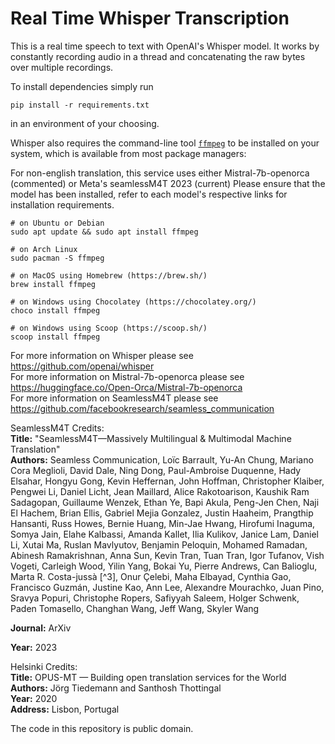 # Real Time Whisper Transcription

This is a real time speech to text with OpenAI's Whisper model. It works by constantly recording audio in a thread and concatenating the raw bytes over multiple recordings.

To install dependencies simply run
```
pip install -r requirements.txt
```
in an environment of your choosing.

Whisper also requires the command-line tool [`ffmpeg`](https://ffmpeg.org/) to be installed on your system, which is available from most package managers:

For non-english translation, this service uses either Mistral-7b-openorca (commented) or Meta's seamlessM4T 2023 (current)
Please ensure that the model has been installed, refer to each model's respective links for installation requirements.
```
# on Ubuntu or Debian
sudo apt update && sudo apt install ffmpeg

# on Arch Linux
sudo pacman -S ffmpeg

# on MacOS using Homebrew (https://brew.sh/)
brew install ffmpeg

# on Windows using Chocolatey (https://chocolatey.org/)
choco install ffmpeg

# on Windows using Scoop (https://scoop.sh/)
scoop install ffmpeg
```

For more information on Whisper please see https://github.com/openai/whisper  
For more information on Mistral-7b-openorca please see https://huggingface.co/Open-Orca/Mistral-7b-openorca  
For more information on SeamlessM4T please see https://github.com/facebookresearch/seamless_communication  

SeamlessM4T Credits:  
**Title:** "SeamlessM4T—Massively Multilingual & Multimodal Machine Translation"  
**Authors:** Seamless Communication, Loïc Barrault, Yu-An Chung, Mariano Cora Meglioli, David Dale, Ning Dong, Paul-Ambroise Duquenne, Hady Elsahar, Hongyu Gong, Kevin Heffernan, John Hoffman, Christopher Klaiber, Pengwei Li, Daniel Licht, Jean Maillard, Alice Rakotoarison, Kaushik Ram Sadagopan, Guillaume Wenzek, Ethan Ye, Bapi Akula, Peng-Jen Chen, Naji El Hachem, Brian Ellis, Gabriel Mejia Gonzalez, Justin Haaheim, Prangthip Hansanti, Russ Howes, Bernie Huang, Min-Jae Hwang, Hirofumi Inaguma, Somya Jain, Elahe Kalbassi, Amanda Kallet, Ilia Kulikov, Janice Lam, Daniel Li, Xutai Ma, Ruslan Mavlyutov, Benjamin Peloquin, Mohamed Ramadan, Abinesh Ramakrishnan, Anna Sun, Kevin Tran, Tuan Tran, Igor Tufanov, Vish Vogeti, Carleigh Wood, Yilin Yang, Bokai Yu, Pierre Andrews, Can Balioglu, Marta R. Costa-jussà [^3], Onur Çelebi, Maha Elbayad, Cynthia Gao, Francisco Guzmán, Justine Kao, Ann Lee, Alexandre Mourachko, Juan Pino, Sravya Popuri, Christophe Ropers, Safiyyah Saleem, Holger Schwenk, Paden Tomasello, Changhan Wang, Jeff Wang, Skyler Wang

**Journal:** ArXiv

**Year:** 2023

Helsinki Credits:  
**Title:** OPUS-MT — Building open translation services for the World  
**Authors:** Jörg Tiedemann and Santhosh Thottingal  
**Year:** 2020  
**Address:** Lisbon, Portugal  

The code in this repository is public domain.
